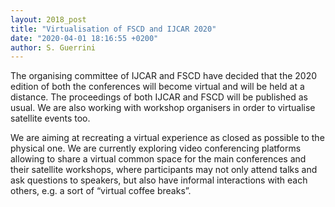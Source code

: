 ```yaml
---
layout: 2018_post
title: "Virtualisation of FSCD and IJCAR 2020"
date: "2020-04-01 18:16:55 +0200"
author: S. Guerrini
---
```


The organising committee of IJCAR and FSCD have decided that the 2020 edition of both the conferences will become virtual and will be held at a distance. The proceedings of both IJCAR and FSCD will be published as usual. We are also working with workshop organisers in order to virtualise satellite events too.

We are aiming at recreating a virtual experience as closed as possible to the physical one. We are currently exploring video conferencing platforms allowing to share a virtual common space for the main conferences and their satellite workshops, where participants may not only attend talks and ask questions to speakers, but also have informal interactions with each others, e.g. a sort of “virtual coffee breaks”.
